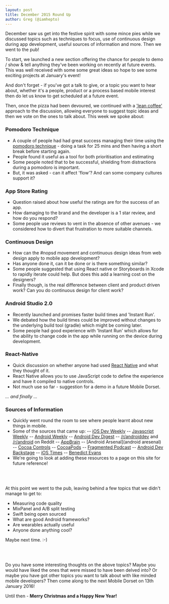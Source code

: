 ```yaml
---
layout: post
title: December 2015 Round Up
author: Greg (@iamhepto)
---
```


December saw us get into the festive spirit with some mince pies while we discussed topics such as techniques to focus, use of continuous design during app development, useful sources of information and more.  Then we went to the pub!

To start, we launched a new section offering the chance for people to demo / show & tell anything they've been working on recently at future events.  This was well received with some some great ideas  so hope to see some exciting projects at January's event!

And don't forget - if you've got a talk to give, or a topic you want to hear about, whether it's a people, product or a process based mobile interest then do let us know to get scheduled at a future event.

Then, once the pizza had been devoured, we  continued with a ['lean coffee'](https://www.google.co.uk/search?q=lean+coffee) approach to the discussion, allowing everyone to suggest topic ideas and then we vote on the ones to talk about.  This week we spoke about:

### Pomodoro Technique
- A couple of people had had great success managing their time using the [pomodoro technique](https://en.wikipedia.org/wiki/Pomodoro_Technique) - doing a task for 25 mins and then having a short break before starting again.
- People found it useful as a tool for both prioritisation and estimating
- Some people noted that to be successful, shielding from distractions during a pomodoro is important.
- But, it was asked - can it affect 'flow'?  And can some company cultures support it?

### App Store Rating
- Question raised about how useful the ratings are for the success of an app.
- How damaging to the brand and the developer is a 1 star review, and how do you respond?
- Some people use reviews to vent in the absence of other avenues - we considered how to divert that frustration to more suitable channels.

### Continuous Design
- How can the #nopsd movement and continuous design ideas from web design apply to mobile app development?
- Has anyone done it, can it be done or is there something similar?
- Some people suggested that using React native or Storyboards in Xcode to rapidly iterate could help.  But does this add a learning cost on the designers?
- Finally though, is the real difference between client and product driven work?  Can you do continuous design for client work?

### Android Studio 2.0
- Recently launched and promises faster build times and 'Instant Run'.
- We debated how the build times could be improved without changes to the underlying build tool (gradle) which might be coming later.
- Some people had good experience with 'Instant Run' which allows for the ability to change code in the app while running on the device during development.

### React-Native
- Quick discussion on whether anyone had used [React Native](https://facebook.github.io/react-native/) and what they thought of it.
- React Native allows you to use JavaScript code to define the experience and have it compiled to native controls.
- Not much use so far - suggestion for a demo in a future Mobile Dorset.

*... and finally ...*

### Sources of Information
- Quickly went round the room to see where people learnt about new things in mobile.
- Some of the sources that came up:
-- [iOS Dev Weekly](https://iosdevweekly.com)
-- [Javascript Weekly](http://javascriptweekly.com)
-- [Android Weekly](http://androidweekly.net)
-- [Android Dev Digest](http://www.androiddevdigest.com)
-- [/r/androiddev](https://www.reddit.com/r/androiddev/) and [/r/android](https://www.reddit.com/r/android/) on Reddit
-- [AppBrain](http://www.appbrain.com)
-- [Android Arsenal](android aresenal)
-- [Cocoa Controls](https://www.cocoacontrols.com)
-- [CocoaPods](https://cocoapods.org)
-- [Fragmented Podcast](http://fragmentedpodcast.com)
-- [Android Dev Backstage](http://androidbackstage.blogspot.co.uk)
-- [iOS Times](http://theiostimes.com)
-- [Benedict Evans](http://ben-evans.com)
- We're going to look at adding these resources to a page on this site for future reference!

<br/>
<br/>


At this point we went to the pub, leaving behind a few topics that we didn't manage to get to:

- Measuring code quality
- MixPanel and A/B split testing
- Swift being open sourced
- What are good Android frameworks?
- Are wearables actually useful
- Anyone done anything cool?

Maybe next time.  :-)

<br/>
<br/>

Do you have some interesting thoughts on the above topics?  Maybe you would have liked the ones that were missed to have been delved into?  Or maybe you have got other topics you want to talk about with like minded mobile developers?  Then come along to the next Mobile Dorset on 13th January 2016!

Until then - **Merry Christmas and a Happy New Year!**
